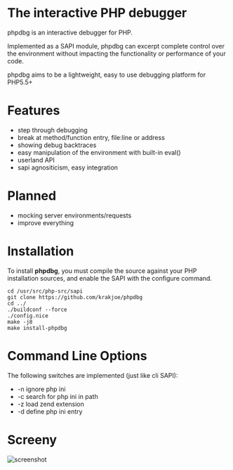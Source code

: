 The interactive PHP debugger
============================

phpdbg is an interactive debugger for PHP.

Implemented as a SAPI module, phpdbg can excerpt complete control over the environment without impacting the functionality or performance of your code.

phpdbg aims to be a lightweight, easy to use debugging platform for PHP5.5+

Features
========

 - step through debugging
 - break at method/function entry, file:line or address
 - showing debug backtraces
 - easy manipulation of the environment with built-in eval()
 - userland API
 - sapi agnositicism, easy integration

Planned
=======

 - mocking server environments/requests
 - improve everything
 
Installation
============

To install **phpdbg**, you must compile the source against your PHP installation sources, and enable the SAPI with the configure command.

```
cd /usr/src/php-src/sapi
git clone https://github.com/krakjoe/phpdbg
cd ../
./buildconf --force
./config.nice
make -j8
make install-phpdbg
```

Command Line Options
====================

The following switches are implemented (just like cli SAPI):

 - -n ignore php ini
 - -c search for php ini in path
 - -z load zend extension
 - -d define php ini entry

Screeny
=======

<img src="https://raw.github.com/krakjoe/phpdbg/master/phpdbg.png" alt="screenshot"/>
